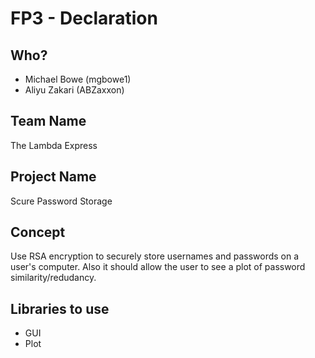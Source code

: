 # FP3 - Declaration
## Who?
* Michael Bowe (mgbowe1)
* Aliyu Zakari (ABZaxxon)

## Team Name
The Lambda Express

## Project Name
Scure Password Storage

## Concept
Use RSA encryption to securely store usernames and passwords on a user's computer. Also it should allow the user to see a plot of password similarity/redudancy.

## Libraries to use
* GUI
* Plot
